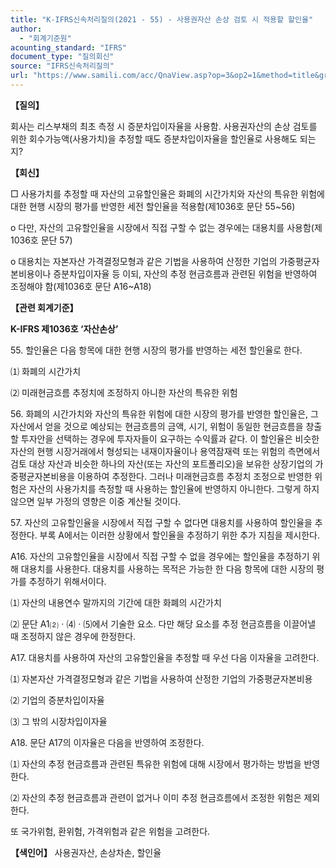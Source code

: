 ```yaml
---
title: "K-IFRS신속처리질의(2021 - 55) - 사용권자산 손상 검토 시 적용할 할인율"
author:
  - "회계기준원"
acounting_standard: "IFRS"
document_type: "질의회신"
source: "IFRS신속처리질의"
url: "https://www.samili.com/acc/QnaView.asp?op=3&op2=1&method=title&group=2124-15;1&orgcode=3&searchword=&page=19&code=K%2DIFRS%EC%8B%A0%EC%86%8D%EC%B2%98%EB%A6%AC%EC%A7%88%EC%9D%98%2D55%3A20210826"
---
```

**【질의】**

  

회사는 리스부채의 최초 측정 시 증분차입이자율을 사용함. 사용권자산의 손상 검토를 위한 회수가능액(사용가치)을 추정할 때도 증분차입이자율을 할인율로 사용해도 되는지?

  
  

**【회신】**

  

□ 사용가치를 추정할 때 자산의 고유할인율은 화폐의 시간가치와 자산의 특유한 위험에 대한 현행 시장의 평가를 반영한 세전 할인율을 적용함(제1036호 문단 55~56)

  

o 다만, 자산의 고유할인율을 시장에서 직접 구할 수 없는 경우에는 대용치를 사용함(제1036호 문단 57)

  

o 대용치는 자본자산 가격결정모형과 같은 기법을 사용하여 산정한 기업의 가중평균자본비용이나 증분차입이자율 등 이되, 자산의 추정 현금흐름과 관련된 위험을 반영하여 조정해야 함(제1036호 문단 A16~A18)

  
  

**【관련 회계기준】**

  

**K-IFRS 제1036호 ‘자산손상’**

  

55\. 할인율은 다음 항목에 대한 현행 시장의 평가를 반영하는 세전 할인율로 한다.

  

⑴ 화폐의 시간가치

⑵ 미래현금흐름 추정치에 조정하지 아니한 자산의 특유한 위험

  

56\. 화폐의 시간가치와 자산의 특유한 위험에 대한 시장의 평가를 반영한 할인율은, 그 자산에서 얻을 것으로 예상되는 현금흐름의 금액, 시기, 위험이 동일한 현금흐름을 창출할 투자안을 선택하는 경우에 투자자들이 요구하는 수익률과 같다. 이 할인율은 비슷한 자산의 현행 시장거래에서 형성되는 내재이자율이나 용역잠재력 또는 위험의 측면에서 검토 대상 자산과 비슷한 하나의 자산(또는 자산의 포트폴리오)을 보유한 상장기업의 가중평균자본비용을 이용하여 추정한다. 그러나 미래현금흐름 추정치 조정으로 반영한 위험은 자산의 사용가치를 측정할 때 사용하는 할인율에 반영하지 아니한다. 그렇게 하지 않으면 일부 가정의 영향은 이중 계산될 것이다.

  

57\. 자산의 고유할인율을 시장에서 직접 구할 수 없다면 대용치를 사용하여 할인율을 추정한다. 부록 A에서는 이러한 상황에서 할인율을 추정하기 위한 추가 지침을 제시한다.

  

A16. 자산의 고유할인율을 시장에서 직접 구할 수 없을 경우에는 할인율을 추정하기 위해 대용치를 사용한다. 대용치를 사용하는 목적은 가능한 한 다음 항목에 대한 시장의 평가를 추정하기 위해서이다.

  

⑴ 자산의 내용연수 말까지의 기간에 대한 화폐의 시간가치

⑵ 문단 A1⑵ㆍ⑷ㆍ⑸에서 기술한 요소. 다만 해당 요소를 추정 현금흐름을 이끌어낼 때 조정하지 않은 경우에 한정한다.

  

A17. 대용치를 사용하여 자산의 고유할인율을 추정할 때 우선 다음 이자율을 고려한다.

  

⑴ 자본자산 가격결정모형과 같은 기법을 사용하여 산정한 기업의 가중평균자본비용

⑵ 기업의 증분차입이자율

⑶ 그 밖의 시장차입이자율

  

A18. 문단 A17의 이자율은 다음을 반영하여 조정한다.

  

⑴ 자산의 추정 현금흐름과 관련된 특유한 위험에 대해 시장에서 평가하는 방법을 반영한다.

⑵ 자산의 추정 현금흐름과 관련이 없거나 이미 추정 현금흐름에서 조정한 위험은 제외한다.

또 국가위험, 환위험, 가격위험과 같은 위험을 고려한다.

  
  

**【색인어】** 사용권자산, 손상차손, 할인율
